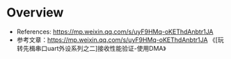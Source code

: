 # Overview

- References: https://mp.weixin.qq.com/s/uyF9HMq-oKEThdAnbtr1JA
- 参考文章：https://mp.weixin.qq.com/s/uyF9HMq-oKEThdAnbtr1JA  《[玩转先楫串口uart外设系列之二]接收性能验证-使用DMA》

